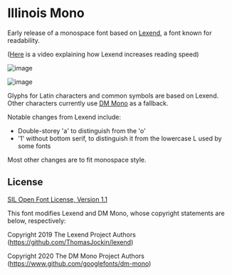 # Illinois Mono
Early release of a monospace font based on [Lexend](https://lexend.com), a font known for readability.

([Here](https://www.youtube.com/watch?v=GIm8arSogvY) is a video explaining how Lexend increases reading speed)


![image](https://github.com/MadSimple/illinois-mono/assets/92187165/9efe89c7-1f9e-49d0-b265-b301dac70524)

![image](https://github.com/MadSimple/illinois-mono/assets/92187165/97b756a4-beea-4697-bb8e-d375d818d6fd)

Glyphs for Latin characters and common symbols are based on Lexend.
Other characters currently use [DM Mono](https://fonts.google.com/specimen/DM+Mono) as a fallback.

Notable changes from Lexend include:
* Double-storey 'a' to distinguish from the 'o'
* '1' without bottom serif, to distinguish it from the lowercase L used by some fonts

Most other changes are to fit monospace style.

## License

[SIL Open Font License, Version 1.1](http://scripts.sil.org/OFL)

This font modifies Lexend and DM Mono, whose copyright statements are below, respectively:

Copyright 2019 The Lexend Project Authors (https://github.com/ThomasJockin/lexend)

Copyright 2020 The DM Mono Project Authors (https://www.github.com/googlefonts/dm-mono)
